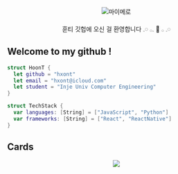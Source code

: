 <div align="center">
  
  <img src="https://github.com/user-attachments/assets/f1274d86-e982-49b2-ad2e-e57cf9537b1b" alt="마이메로" />
  <br><br>
  훈티 깃헙에 오신 걸 환영합니다 𓈒𓏸 𓂂𓈒 💖 𓂂 𓈒𓏸﻿ 
  
  <div align="left">
    
## Welcome to my github !
```swift
struct HoonT {
  let github = "hxont"
  let email = "hxont@icloud.com"
  let student = "Inje Univ Computer Engineering"
}

struct TechStack {
  var languages: [String] = ["JavaScript", "Python"]
  var frameworks: [String] = ["React", "ReactNative"]
}
```
  
## Cards
<div align="center">
  <a href="https://github.com/devxb/gitanimals">
  <img src="https://render.gitanimals.org/farms/hxont"/>
</a>

